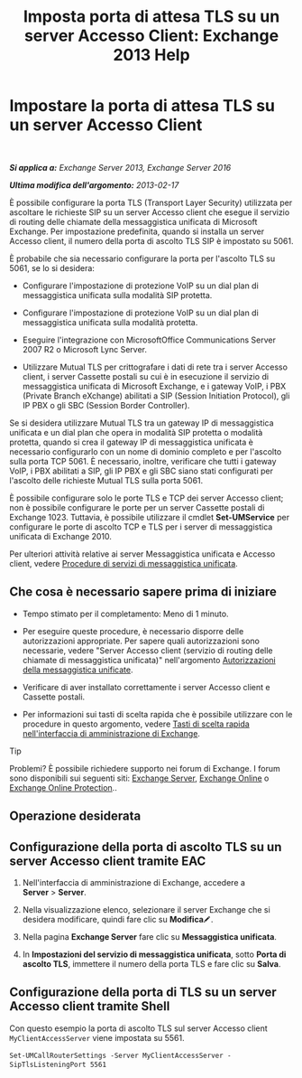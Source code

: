 ﻿---
title: 'Imposta porta di attesa TLS su un server Accesso Client: Exchange 2013 Help'
TOCTitle: Impostare la porta di attesa TLS su un server Accesso Client
ms:assetid: f4401923-61fa-4dc5-95f8-c0d2f515b2ea
ms:mtpsurl: https://technet.microsoft.com/it-it/library/JJ673576(v=EXCHG.150)
ms:contentKeyID: 50555696
ms.date: 05/22/2018
mtps_version: v=EXCHG.150
ms.translationtype: MT
---

# Impostare la porta di attesa TLS su un server Accesso Client

 

_**Si applica a:** Exchange Server 2013, Exchange Server 2016_

_**Ultima modifica dell'argomento:** 2013-02-17_

È possibile configurare la porta TLS (Transport Layer Security) utilizzata per ascoltare le richieste SIP su un server Accesso client che esegue il servizio di routing delle chiamate della messaggistica unificata di Microsoft Exchange. Per impostazione predefinita, quando si installa un server Accesso client, il numero della porta di ascolto TLS SIP è impostato su 5061.

È probabile che sia necessario configurare la porta per l'ascolto TLS su 5061, se lo si desidera:

  - Configurare l'impostazione di protezione VoIP su un dial plan di messaggistica unificata sulla modalità SIP protetta.

  - Configurare l'impostazione di protezione VoIP su un dial plan di messaggistica unificata sulla modalità protetta.

  - Eseguire l'integrazione con MicrosoftOffice Communications Server 2007 R2 o Microsoft Lync Server.

  - Utilizzare Mutual TLS per crittografare i dati di rete tra i server Accesso client, i server Cassette postali su cui è in esecuzione il servizio di messaggistica unificata di Microsoft Exchange, e i gateway VoIP, i PBX (Private Branch eXchange) abilitati a SIP (Session Initiation Protocol), gli IP PBX o gli SBC (Session Border Controller).

Se si desidera utilizzare Mutual TLS tra un gateway IP di messaggistica unificata e un dial plan che opera in modalità SIP protetta o modalità protetta, quando si crea il gateway IP di messaggistica unificata è necessario configurarlo con un nome di dominio completo e per l'ascolto sulla porta TCP 5061. È necessario, inoltre, verificare che tutti i gateway VoIP, i PBX abilitati a SIP, gli IP PBX e gli SBC siano stati configurati per l'ascolto delle richieste Mutual TLS sulla porta 5061.

È possibile configurare solo le porte TLS e TCP dei server Accesso client; non è possibile configurare le porte per un server Cassette postali di Exchange 1023. Tuttavia, è possibile utilizzare il cmdlet **Set-UMService** per configurare le porte di ascolto TCP e TLS per i server di messaggistica unificata di Exchange 2010.

Per ulteriori attività relative ai server Messaggistica unificata e Accesso client, vedere [Procedure di servizi di messaggistica unificata](um-services-procedures-exchange-2013-help.md).

## Che cosa è necessario sapere prima di iniziare

  - Tempo stimato per il completamento: Meno di 1 minuto.

  - Per eseguire queste procedure, è necessario disporre delle autorizzazioni appropriate. Per sapere quali autorizzazioni sono necessarie, vedere "Server Accesso client (servizio di routing delle chiamate di messaggistica unificata)" nell'argomento [Autorizzazioni della messaggistica unificate](unified-messaging-permissions-exchange-2013-help.md).

  - Verificare di aver installato correttamente i server Accesso client e Cassette postali.

  - Per informazioni sui tasti di scelta rapida che è possibile utilizzare con le procedure in questo argomento, vedere [Tasti di scelta rapida nell'interfaccia di amministrazione di Exchange](keyboard-shortcuts-in-the-exchange-admin-center-exchange-online-protection-help.md).


> [!TIP]
> Problemi? È possibile richiedere supporto nei forum di Exchange. I forum sono disponibili sui seguenti siti: <A href="https://go.microsoft.com/fwlink/p/?linkid=60612">Exchange Server</A>, <A href="https://go.microsoft.com/fwlink/p/?linkid=267542">Exchange Online</A> o <A href="https://go.microsoft.com/fwlink/p/?linkid=285351">Exchange Online Protection</A>..



## Operazione desiderata

## Configurazione della porta di ascolto TLS su un server Accesso client tramite EAC

1.  Nell'interfaccia di amministrazione di Exchange, accedere a **Server** \> **Server**.

2.  Nella visualizzazione elenco, selezionare il server Exchange che si desidera modificare, quindi fare clic su **Modifica**![Icona Modifica](images/JJ218640.6f53ccb2-1f13-4c02-bea0-30690e6ea71d(EXCHG.150).gif "Icona Modifica").

3.  Nella pagina **Exchange Server** fare clic su **Messaggistica unificata**.

4.  In **Impostazioni del servizio di messaggistica unificata**, sotto **Porta di ascolto TLS**, immettere il numero della porta TLS e fare clic su **Salva**.

## Configurazione della porta di TLS su un server Accesso client tramite Shell

Con questo esempio la porta di ascolto TLS sul server Accesso client `MyClientAccessServer` viene impostata su 5561.

    Set-UMCallRouterSettings -Server MyClientAccessServer -SipTlsListeningPort 5561

